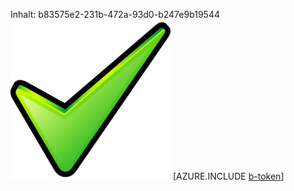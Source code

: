 Inhalt: b83575e2-231b-472a-93d0-b247e9b19544![Bild](c9a40bfe-4bb2-4dbf-9803-8ef2baff0cc0.png)
[AZURE.INCLUDE [b-token](a0d766ec-b075-4437-a591-114258b0cd52.md)]

